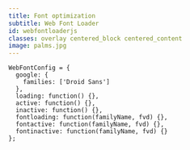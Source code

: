 ```yaml
---
title: Font optimization
subtitle: Web Font Loader
id: webfontloaderjs
classes: overlay centered_block centered_content
image: palms.jpg
---
```


    WebFontConfig = {
      google: {
        families: ['Droid Sans']
      },
      loading: function() {},
      active: function() {},
      inactive: function() {},
      fontloading: function(familyName, fvd) {},
      fontactive: function(familyName, fvd) {},
      fontinactive: function(familyName, fvd) {}
    };